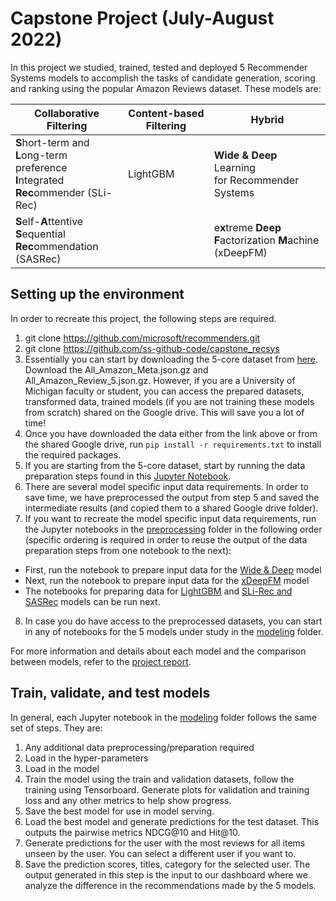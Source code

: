 # Capstone Project (July-August 2022)

In this project we studied, trained, tested and deployed 5 Recommender Systems models to accomplish the tasks of candidate generation, scoring and ranking using the popular Amazon Reviews dataset. These models are:

| Collaborative Filtering  | Content-based Filtering | Hybrid   
| ------------------------ | ----------------------- | --------    |
| **S**hort-term and **L**ong-term<br>preference **I**ntegrated<br>**Rec**ommender (SLi-Rec) | LightGBM | **Wide & Deep** Learning<br>for Recommender<br>Systems |
| **S**elf-**A**ttentive **S**equential<br>**Rec**ommendation (SASRec) | | e**x**treme **Deep**<br>**F**actorization **M**achine (xDeepFM) |

## Setting up the environment
In order to recreate this project, the following steps are required.
1. git clone https://github.com/microsoft/recommenders.git
2. git clone https://github.com/ss-github-code/capstone_recsys
3. Essentially you can start by downloading the 5-core dataset from [here](http://deepyeti.ucsd.edu/jianmo/amazon/index.html). Download the All_Amazon_Meta.json.gz and All_Amazon_Review_5.json.gz. However, if you are a University of Michigan faculty or student, you can access the prepared datasets, transformed data, trained models (if you are not training these models from scratch) shared on the Google drive. This will save you a lot of time!
4. Once you have downloaded the data either from the link above or from the shared Google drive, run `pip install -r requirements.txt` to install the required packages.
5. If you are starting from the 5-core dataset, start by running the data preparation steps found in this [Jupyter Notebook](https://github.com/ss-github-code/capstone_recsys/blob/main/preprocessing/amzn_gen_dataset.ipynb).
6. There are several model specific input data requirements. In order to save time, we have preprocessed the output from step 5 and saved the intermediate results (and copied them to a shared Google drive folder).
7. If you want to recreate the model specific input data requirements, run the Jupyter notebooks in the [preprocessing](https://github.com/ss-github-code/capstone_recsys/tree/main/preprocessing) folder in the following order (specific ordering is required in order to reuse the output of the data preparation steps from one notebook to the next):
  - First, run the notebook to prepare input data for the [Wide & Deep](https://github.com/ss-github-code/capstone_recsys/blob/main/preprocessing/amzn_gen_input_wide_deep.ipynb) model
  - Next, run the notebook to prepare input data for the [xDeepFM](https://github.com/ss-github-code/capstone_recsys/blob/main/preprocessing/amzn_gen_input_xdeepfm.ipynb) model
  - The notebooks for preparing data for [LightGBM](https://github.com/ss-github-code/capstone_recsys/blob/main/preprocessing/amzn_gen_input_lightgbm.ipynb) and [SLi-Rec and SASRec](https://github.com/ss-github-code/capstone_recsys/blob/main/preprocessing/amzn_gen_input_slirec.ipynb) models can be run next. 
8. In case you do have access to the preprocessed datasets, you can start in any of notebooks for the 5 models under study in the [modeling](https://github.com/ss-github-code/capstone_recsys/tree/main/modeling) folder.

For more information and details about each model and the comparison between models, refer to the [project report](https://github.com/ss-github-code/capstone_recsys/blob/main/report/report.md).

## Train, validate, and test models
In general, each Jupyter notebook in the [modeling](https://github.com/ss-github-code/capstone_recsys/tree/main/modeling) folder follows the same set of steps. They are:
1. Any additional data preprocessing/preparation required
2. Load in the hyper-parameters
3. Load in the model
4. Train the model using the train and validation datasets, follow the training using Tensorboard. Generate plots for validation and training loss and any other metrics to help show progress.
5. Save the best model for use in model serving.
6. Load the best model and generate predictions for the test dataset. This outputs the pairwise metrics NDCG@10 and Hit@10.
7. Generate predictions for the user with the most reviews for all items unseen by the user. You can select a different user if you want to.
8. Save the prediction scores, titles, category for the selected user. The output generated in this step is the input to our dashboard where we analyze the difference in the recommendations made by the 5 models.
